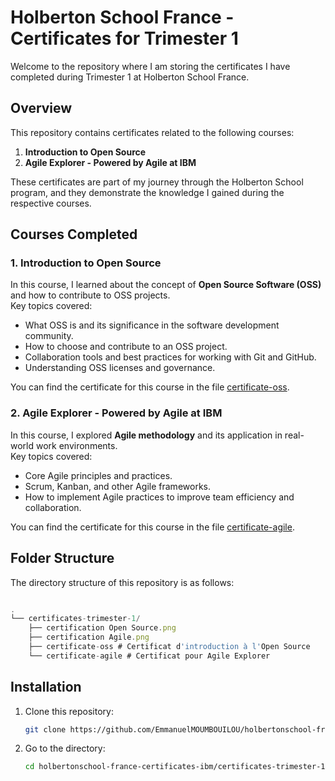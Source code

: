 # Holberton School France - Certificates for Trimester 1

Welcome to the repository where I am storing the certificates I have completed during Trimester 1 at Holberton School France.

## Overview
This repository contains certificates related to the following courses:

1. **Introduction to Open Source**
2. **Agile Explorer - Powered by Agile at IBM**

These certificates are part of my journey through the Holberton School program, and they demonstrate the knowledge I gained during the respective courses.

## Courses Completed

### 1. **Introduction to Open Source**  
In this course, I learned about the concept of **Open Source Software (OSS)** and how to contribute to OSS projects.  
Key topics covered:
- What OSS is and its significance in the software development community.
- How to choose and contribute to an OSS project.
- Collaboration tools and best practices for working with Git and GitHub.
- Understanding OSS licenses and governance.

You can find the certificate for this course in the file [certificate-oss](certificates-trimester-1/certificate-oss.md).

### 2. **Agile Explorer - Powered by Agile at IBM**  
In this course, I explored **Agile methodology** and its application in real-world work environments.  
Key topics covered:
- Core Agile principles and practices.
- Scrum, Kanban, and other Agile frameworks.
- How to implement Agile practices to improve team efficiency and collaboration.

You can find the certificate for this course in the file [certificate-agile](certificates-trimester-1/certificate-agile.md).

## Folder Structure

The directory structure of this repository is as follows:

```javascript

.
└── certificates-trimester-1/ 
    ├── certification Open Source.png
    ├── certification Agile.png
    ├── certificate-oss # Certificat d'introduction à l'Open Source 
    └── certificate-agile # Certificat pour Agile Explorer

```

## Installation

1. Clone this repository:
   ```bash
   git clone https://github.com/EmmanuelMOUMBOUILOU/holbertonschool-france-certificates-ibm.git
   ```

2. Go to the directory:
   ```bash
   cd holbertonschool-france-certificates-ibm/certificates-trimester-1
   ```